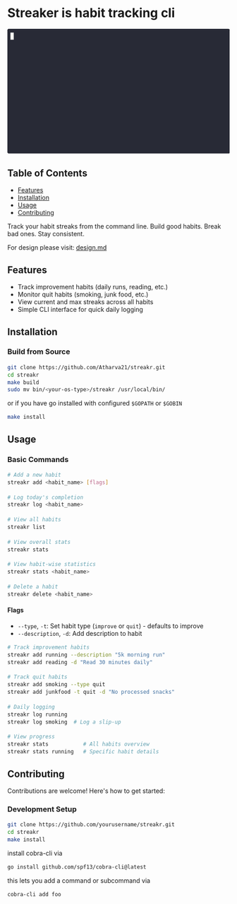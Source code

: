 # Streaker is habit tracking cli

![streakrdemo.gif](./docs/images/streakrdemo.gif)

## Table of Contents
- [Features](#features)
- [Installation](#installation)
- [Usage](#usage)
- [Contributing](#contributing)

 Track your habit streaks from the command line.
Build good habits. Break bad ones. Stay consistent.

For design please visit: [design.md](./docs/design.md)

## Features

- Track improvement habits (daily runs, reading, etc.)
- Monitor quit habits (smoking, junk food, etc.)
- View current and max streaks across all habits
- Simple CLI interface for quick daily logging

## Installation

<!-- ### Download Binary -->
<!-- Download the latest release from [GitHub Releases](https://github.com/yourusername/streakr/releases) -->

### Build from Source
```bash
git clone https://github.com/Atharva21/streakr.git
cd streakr
make build
sudo mv bin/<your-os-type>/streakr /usr/local/bin/
```

or if you have go installed with configured `$GOPATH` or `$GOBIN`
```bash
make install
```

## Usage

### Basic Commands
```bash
# Add a new habit
streakr add <habit_name> [flags]

# Log today's completion
streakr log <habit_name>

# View all habits
streakr list

# View overall stats
streakr stats

# View habit-wise statistics
streakr stats <habit_name>

# Delete a habit
streakr delete <habit_name>
```
#### Flags

- `--type`, `-t`: Set habit type (`improve` or `quit`) - defaults to improve
- `--description`, `-d`: Add description to habit
```bash
# Track improvement habits
streakr add running --description "5k morning run"
streakr add reading -d "Read 30 minutes daily"

# Track quit habits  
streakr add smoking --type quit
streakr add junkfood -t quit -d "No processed snacks"

# Daily logging
streakr log running
streakr log smoking  # Log a slip-up

# View progress
streakr stats           # All habits overview
streakr stats running   # Specific habit details
```

## Contributing

Contributions are welcome! Here's how to get started:

### Development Setup
```bash
git clone https://github.com/yourusername/streakr.git
cd streakr
make install
```
install cobra-cli via 
```bash
go install github.com/spf13/cobra-cli@latest
```
this lets you add a command or subcommand via 
```bash
cobra-cli add foo
```
